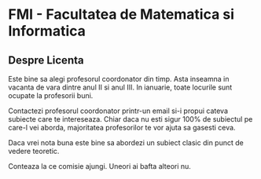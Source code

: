 # FMI - Facultatea de Matematica si Informatica

## Despre Licenta
Este bine sa alegi profesorul coordonator din timp. Asta inseamna in vacanta de vara dintre anul II si anul III. In ianuarie, toate locurile sunt ocupate la profesorii buni.<br>

Contactezi profesorul coordonator printr-un email si-i propui cateva subiecte care te intereseaza. Chiar daca nu esti sigur 100% de subiectul pe care-l vei aborda, majoritatea profesorilor te vor ajuta sa gasesti ceva.<br>

Daca vrei nota buna este bine sa abordezi un subiect clasic din punct de vedere teoretic.<br>

Conteaza la ce comisie ajungi. Uneori ai bafta alteori nu.